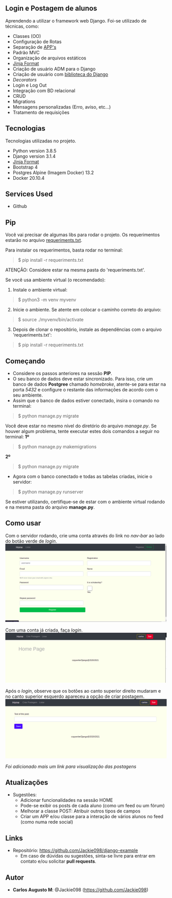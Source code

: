  ## Login e Postagem de alunos
 
Aprendendo a utilizar o framework web Django. Foi-se utilizado de técnicas, como:
  * Classes (OO)
  * Configuração de Rotas
  * Separação de [APP's](https://docs.djangoproject.com/en/3.1/intro/tutorial01/)
  * Padrão MVC
  * Organização de arquivos estáticos
  * [Jinja Format](https://jinja.palletsprojects.com/en/2.11.x/templates/)
  * Criação de usuário ADM para o Django
  * Criação de usuário com [biblioteca do Django](https://docs.djangoproject.com/en/3.1/ref/contrib/auth/)
  * *Decorators*
  * Login e Log Out
  * Integração com BD relacional
  * CRUD
  * Migrations
  * Mensagens personalizadas (Erro, aviso, etc...)
  * Tratamento de requisições
 
 
## Tecnologias 
 
Tecnologias utilizadas no projeto.
 
* Python version  3.8.5
* Django version 3.1.4
 * [Jinja Format](https://jinja.palletsprojects.com/en/2.11.x/templates/)
* Bootstrap 4
* Postgres Alpine (Imagem Docker) 13.2
* Docker 20.10.4
 
 
## Services Used
 
* Github
 
## Pip
 Você vai precisar de algumas libs para rodar o projeto. Os requerimentos estarão no arquivo [requeriments.txt](https://github.com/Jackie098/django-example/blob/master/requeriments.txt).

 Para instalar os requerimentos, basta rodar no terminal:
 > $ pip install -r requeriments.txt
  
  ATENÇÃO: Considere estar na mesma pasta do 'requeriments.txt'.

  Se você usa ambiente virtual (o recomendado):
  1. Instale o ambiente virtual:
  > $ python3 -m venv myvenv
  2. Inicie o ambiente. Se atente em colocar o caminho correto do arquivo:
  > $ source ./myvenv/bin/activate
  3. Depois de clonar o repositório, instale as dependências com o arquivo 'requeriments.txt':
  > $ pip install -r requeriments.txt
 
## Começando
 
* Considere os passos anteriores na sessão **PIP**.
* O seu banco de dados deve estar sincronizado. Para isso, crie um banco de dados **Postgree** chamado *homebroke*, atente-se para estar na porta *5432* e configure o restante das informações de acordo com o seu ambiente.
* Assim que o banco de dados estiver conectado, insira o comando no terminal:
> $ python manage.py migrate

Você deve estar no mesmo nível do diretório do arquivo *manage.py*. Se houver algum problema, tente executar estes dois comandos a seguir no terminal:
**1º**
> $ python manage.py makemigrations

**2º**
> $ python manage.py migrate
* Agora com o banco conectado e todas as tabelas criadas, inicie o servidor:
> $ python manage.py runserver

Se estiver utilizando, certifique-se de estar com o ambiente virtual rodando e na mesma pasta do arquivo **manage.py**.

## Como usar
 
 Com o servidor rodando, crie uma conta através do link no *nav-bar* ao lado do botão verde de *login*.
 ![Cadastro de usuário](https://github.com/Jackie098/django-example/blob/master/images-readme/cadastro-usuario.png)

 Com uma conta já criada, faça *login*.
 ![Usuário logado](https://github.com/Jackie098/django-example/blob/master/images-readme/usuario-logado.png)

 Após o *login*, observe que os botões ao canto superior direito mudaram e no canto superior esquerdo apareceu a opção de criar postagem.
 ![Cadastro de usuário](https://github.com/Jackie098/django-example/blob/master/images-readme/criando-postagem.png)

 *Foi adicionado mais um link para visualização das postagens*
 
## Atualizações
 
  - Sugestões: 
    - Adicionar funcionalidades na sessão HOME
    - Pode-se exibir os posts de cada aluno (como um feed ou um fórum)
    - Melhorar a classe POST: Atribuir outros tipos de campos
    - Criar um APP e/ou classe para a interação de vários alunos no feed (como numa rede social)
 
 
## Links
 
  - Repositório: https://github.com/Jackie098/django-example
    - Em caso de dúvidas ou sugestões, sinta-se livre para entrar em contato e/ou solicitar **pull requests**.
 
 
## Autor
 
* **Carlos Augusto M**: @Jackie098 (https://github.com/Jackie098)